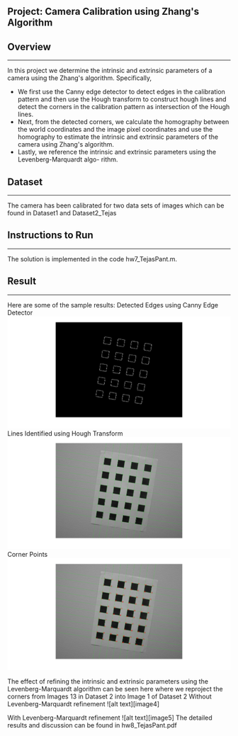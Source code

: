 ## Project: Camera Calibration using Zhang's Algorithm

## Overview
---
In this project we determine the intrinsic and extrinsic parameters of a camera using the Zhang's algorithm. Specifically,

* We first use the Canny edge detector to detect edges in the calibration pattern and then
use the Hough transform to construct hough lines and detect the corners in the calibration
pattern as intersection of the Hough lines.
* Next, from the detected corners, we calculate the homography between the world coordinates
and the image pixel coordinates and use the homography to estimate the intrinsic and extrinsic
parameters of the camera using Zhang's algorithm.
* Lastly, we reference the intrinsic and extrinsic parameters using the Levenberg-Marquardt algo-
rithm.

[//]: # (Image References)

[image1]: ./write_up_images/canny_edge_dataset1_image5.jpg "Image 1"
[image2]: ./write_up_images/hough_lines_dataset1_image5.jpg "Image 2"
[image3]: ./write_up_images/corners_dataset1_image5.jpg "Image 3"
[image2]: ./write_up_images/reproj_dataset2_img13_on_1_woLM.jpg "Image 4"
[image3]: ./write_up_images/reproj_dataset2_img13_on_1_withLM.jpg "Image 5"

## Dataset
---
The camera has been calibrated for two data sets of images which can be found in Dataset1 and Dataset2_Tejas

## Instructions to Run
---
The solution is implemented in the code hw7_TejasPant.m.

## Result
---
Here are some of the sample results:
Detected Edges using Canny Edge Detector
![alt text][image1]
Lines Identified using Hough Transform
![alt text][image2]
Corner Points
![alt text][image3]

The effect of refining the intrinsic and extrinsic parameters using the Levenberg-Marquardt algorithm can be seen here where we reproject the corners from Images 13 in Dataset 2 into Image 1 of Dataset 2
Without Levenberg-Marquardt refinement
![alt text][image4]

With Levenberg-Marquardt refinement
![alt text][image5]
The detailed results and discussion can be found in hw8_TejasPant.pdf 

